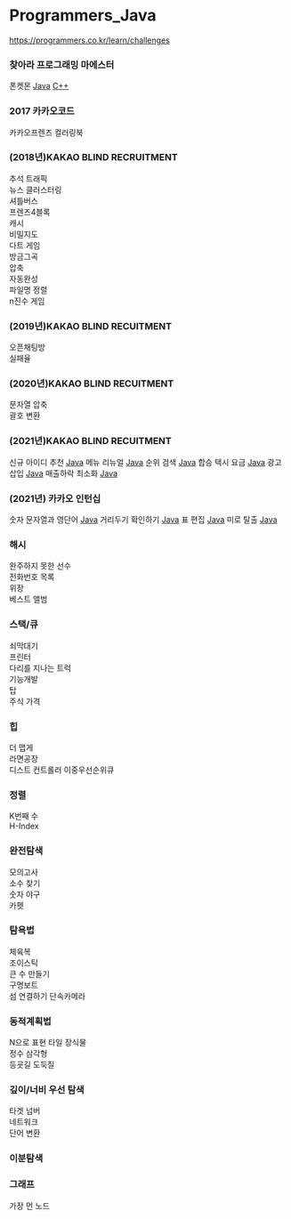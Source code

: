 # Programmers_Java

https://programmers.co.kr/learn/challenges

### 찾아라 프로그래밍 마에스터

폰켓몬 [Java](Java/programmers/find_programming_maestro/PhoneKetmon.java) [C++](Cpp/programmers/PhoneKetmon.cpp)

### 2017 카카오코드

카카오프렌즈 컬러링북

### (2018년)KAKAO BLIND RECRUITMENT

추석 트래픽  
뉴스 클러스터링  
셔틀버스  
프렌즈4블록  
캐시  
비밀지도  
다트 게임  
방금그곡  
압축  
자동완성  
파일명 정렬  
n진수 게임

### (2019년)KAKAO BLIND RECUITMENT

오픈채팅방  
실패율

### (2020년)KAKAO BLIND RECUITMENT

문자열 압축  
괄호 변환

### (2021년)KAKAO BLIND RECUITMENT

신규 아이디 추천 [Java](Java/programmers/Kakao_2021/Recommend_New_ID.java)
메뉴 리뉴얼 [Java](Java/programmers/Kakao_2021/Menu_Renewal.java)
순위 검색 [Java](Java/programmers/Kakao_2021/Search_Rank.java)
합승 택시 요금 [Java](Java/programmers/Kakao_2021/Share_Taxi_Price.java)
광고 삽입 [Java](Java/programmers/Kakao_2021/Insert_Ads.java)
매출하락 최소화 [Java](Java/programmers/Kakao_2021/Minimize_Drop_Sale.java)

### (2021년) 카카오 인턴십

숫자 문자열과 영단어 [Java](Java/programmers/Kakao_2021/Number_String_Word.java)
거리두기 확인하기 [Java](Java/programmers/Kakao_2021/Check_Distance.java)
표 편집 [Java](Java/programmers/Kakao_2021/Edit_Chart.java)
미로 탈출 [Java](Java/programmers/Kakao_2021/Escape_Maze.java)

### 해시

완주하지 못한 선수  
전화번호 목록  
위장  
베스트 앨범

### 스택/큐

쇠막대기  
프린터  
다리를 지나는 트럭  
기능개발  
탑  
주식 가격

### 힙

더 맵게  
라면공장  
디스트 컨트롤러
이중우선순위큐

### 정렬

K번째 수  
H-Index

### 완전탐색

모의고사  
소수 찾기  
숫자 야구  
카펫

### 탐욕법

체육복  
조이스틱  
큰 수 만들기  
구명보트  
섬 연결하기
단속카메라

### 동적계획법

N으로 표현
타일 장식물  
정수 삼각형  
등굣길
도둑질

### 깊이/너비 우선 탐색

타겟 넘버  
네트워크  
단어 변환

### 이분탐색

### 그래프

가장 먼 노드
